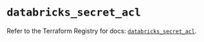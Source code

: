 # `databricks_secret_acl`

Refer to the Terraform Registry for docs: [`databricks_secret_acl`](https://registry.terraform.io/providers/databricks/databricks/1.39.0/docs/resources/secret_acl).
